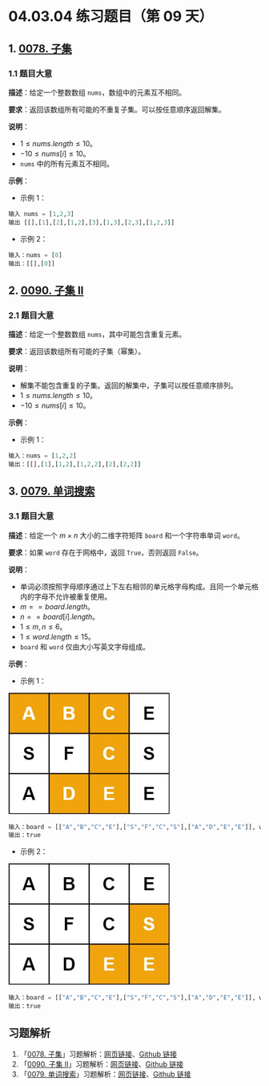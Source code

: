 # 04.03.04 练习题目（第 09 天）

## 1. [0078. 子集](https://leetcode.cn/problems/subsets/)

### 1.1 题目大意

**描述**：给定一个整数数组 `nums`，数组中的元素互不相同。

**要求**：返回该数组所有可能的不重复子集。可以按任意顺序返回解集。

**说明**：

- $1 \le nums.length \le 10$。
- $-10 \le nums[i] \le 10$。
- `nums` 中的所有元素互不相同。

**示例**：

- 示例 1：

```python
输入 nums = [1,2,3]
输出 [[],[1],[2],[1,2],[3],[1,3],[2,3],[1,2,3]]
```

- 示例 2：

```python
输入：nums = [0]
输出：[[],[0]]
```

## 2. [0090. 子集 II](https://leetcode.cn/problems/subsets-ii/)

### 2.1 题目大意

**描述**：给定一个整数数组 `nums`，其中可能包含重复元素。

**要求**：返回该数组所有可能的子集（幂集）。

**说明**：

- 解集不能包含重复的子集。返回的解集中，子集可以按任意顺序排列。
- $1 \le nums.length \le 10$。
- $-10 \le nums[i] \le 10$。

**示例**：

- 示例 1：

```python
输入：nums = [1,2,2]
输出：[[],[1],[1,2],[1,2,2],[2],[2,2]]
```

## 3. [0079. 单词搜索](https://leetcode.cn/problems/word-search/)

### 3.1 题目大意

**描述**：给定一个 $m \times n$ 大小的二维字符矩阵 `board` 和一个字符串单词 `word`。

**要求**：如果 `word` 存在于网格中，返回 `True`，否则返回 `False`。

**说明**：

- 单词必须按照字母顺序通过上下左右相邻的单元格字母构成。且同一个单元格内的字母不允许被重复使用。
- $m == board.length$。
- $n == board[i].length$。
- $1 \le m, n \le 6$。
- $1 \le word.length \le 15$。
- `board` 和 `word` 仅由大小写英文字母组成。

**示例**：

- 示例 1：

![](../../images/20201024007901.jpg)

```python
输入：board = [["A","B","C","E"],["S","F","C","S"],["A","D","E","E"]], word = "ABCCED"
输出：true
```

- 示例 2：

![](../../images/20201024007902.jpg)

```python
输入：board = [["A","B","C","E"],["S","F","C","S"],["A","D","E","E"]], word = "SEE"
输出：true
```

## 习题解析

1. 「[0078. 子集](https://leetcode.cn/problems/subsets/)」习题解析：[网页链接](https://datawhalechina.github.io/leetcode-notes/#/solutions/0078)、[Github 链接](https://github.com/datawhalechina/leetcode-notes/blob/main/docs/solutions/0078.md)
2. 「[0090. 子集 II](https://leetcode.cn/problems/subsets-ii/)」习题解析：[网页链接](https://datawhalechina.github.io/leetcode-notes/#/solutions/0090)、[Github 链接](https://github.com/datawhalechina/leetcode-notes/blob/main/docs/solutions/0090.md)
3. 「[0079. 单词搜索](https://leetcode.cn/problems/word-search/)」习题解析：[网页链接](https://datawhalechina.github.io/leetcode-notes/#/solutions/0079)、[Github 链接](https://github.com/datawhalechina/leetcode-notes/blob/main/docs/solutions/0079.md)

